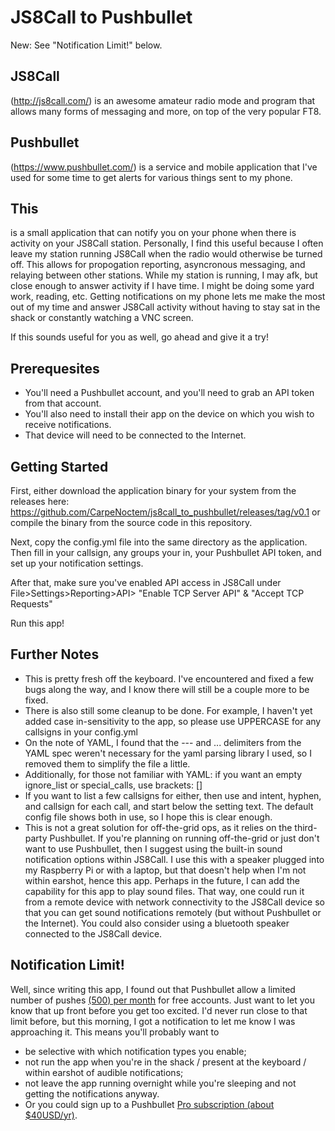# JS8Call to Pushbullet

New: See "Notification Limit!" below.

## JS8Call
(http://js8call.com/) is an awesome amateur radio mode and program that allows many forms of messaging and more, on top of the very popular FT8.

## Pushbullet
(https://www.pushbullet.com/) is a service and mobile application that I've used for some time to get alerts for various things sent to my phone.

## This
is a small application that can notify you on your phone when there is activity on your JS8Call station.
Personally, I find this useful because I often leave my station running JS8Call when the radio would otherwise be turned off.
This allows for propogation reporting, asyncronous messaging, and relaying between other stations.
While my station is running, I may afk, but close enough to answer activity if I have time. I might be doing some yard work, reading, etc. 
Getting notifications on my phone lets me make the most out of my time and answer JS8Call activity without having to stay sat in the shack or constantly watching a VNC screen.

If this sounds useful for you as well, go ahead and give it a try!

Prerequesites
-------------
* You'll need a Pushbullet account, and you'll need to grab an API token from that account.
* You'll also need to install their app on the device on which you wish to receive notifications.
* That device will need to be connected to the Internet.


Getting Started
---------------
First, either download the application binary for your system from the releases here: https://github.com/CarpeNoctem/js8call_to_pushbullet/releases/tag/v0.1
or compile the binary from the source code in this repository.

Next, copy the config.yml file into the same directory as the application.
Then fill in your callsign, any groups your in, your Pushbullet API token, and set up your notification settings.

After that, make sure you've enabled API access in JS8Call under File>Settings>Reporting>API> "Enable TCP Server API" & "Accept TCP Requests"

Run this app!


Further Notes
-------------
* This is pretty fresh off the keyboard. I've encountered and fixed a few bugs along the way, and I know there will still be a couple more to be fixed.
* There is also still some cleanup to be done. For example, I haven't yet added case in-sensitivity to the app, so please use UPPERCASE for any callsigns in your config.yml
* On the note of YAML, I found that the --- and ... delimiters from the YAML spec weren't necessary for the yaml parsing library I used, so I removed them to simplify the file a little.
* Additionally, for those not familiar with YAML: if you want an empty ignore_list or special_calls, use brackets: []
* If you want to list a few callsigns for either, then use and intent, hyphen, and callsign for each call, and start below the setting text. The default config file shows both in use, so I hope this is clear enough.
* This is not a great solution for off-the-grid ops, as it relies on the third-party Pushbullet.
If you're planning on running off-the-grid or just don't want to use Pushbullet, then I suggest using the built-in sound notification options within JS8Call. I use this with a speaker plugged into my Raspberry Pi or with a laptop, but that doesn't help when I'm not within earshot, hence this app.
Perhaps in the future, I can add the capability for this app to play sound files. That way, one could run it from a remote device with network connectivity to the JS8Call device so that you can get sound notifications remotely (but without Pushbullet or the Internet). You could also consider using a bluetooth speaker connected to the JS8Call device.

## Notification Limit!
Well, since writing this app, I found out that Pushbullet allow a limited number of pushes [(500) per month](https://docs.pushbullet.com/#push-limit) for free accounts. Just want to let you know that up front before you get too excited. I'd never run close to that limit before, but this morning, I got a notification to let me know I was approaching it. This means you'll probably want to 
* be selective with which notification types you enable;
* not run the app when you're in the shack / present at the keyboard / within earshot of audible notifications;
* not leave the app running overnight while you're sleeping and not getting the notifications anyway.
* Or you could sign up to a Pushbullet [Pro subscription (about $40USD/yr)](https://www.pushbullet.com/pro).
